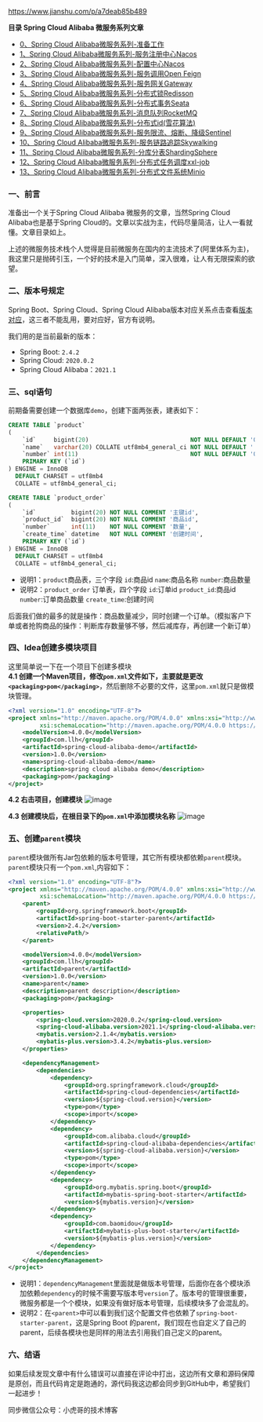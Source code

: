 https://www.jianshu.com/p/a7deab85b489

**目录 Spring Cloud Alibaba 微服务系列文章**
- [0、Spring Cloud Alibaba微服务系列-准备工作]()
- [1、Spring Cloud Alibaba微服务系列-服务注册中心Nacos]()
- [2、Spring Cloud Alibaba微服务系列-配置中心Nacos]()
- [3、Spring Cloud Alibaba微服务系列-服务调用Open Feign]()
- [4、Spring Cloud Alibaba微服务系列-服务网关Gateway]()
- [5、Spring Cloud Alibaba微服务系列-分布式锁Redisson]()
- [6、Spring Cloud Alibaba微服务系列-分布式事务Seata]()
- [7、Spring Cloud Alibaba微服务系列-消息队列RocketMQ]()
- [8、Spring Cloud Alibaba微服务系列-分布式id(雪花算法)]()
- [9、Spring Cloud Alibaba微服务系列-服务限流、熔断、降级Sentinel]()
- [10、Spring Cloud Alibaba微服务系列-服务链路追踪Skywalking]()
- [11、Spring Cloud Alibaba微服务系列-分库分表ShardingSphere]()
- [12、Spring Cloud Alibaba微服务系列-分布式任务调度xxl-job]()
- [13、Spring Cloud Alibaba微服务系列-分布式文件系统Minio]()

### 一、前言
准备出一个关于Spring Cloud Alibaba 微服务的文章，当然Spring Cloud Alibaba也是基于Spring Cloud的。文章以实战为主，代码尽量简洁，让人一看就懂。文章目录如上。

上述的微服务技术栈个人觉得是目前微服务在国内的主流技术了(阿里体系为主)，我这里只是抛砖引玉，一个好的技术是入门简单，深入很难，让人有无限探索的欲望。

### 二、版本号规定
Spring Boot、Spring Cloud、Spring Cloud Alibaba版本对应关系点击查看[版本对应](https://github.com/alibaba/spring-cloud-alibaba/wiki/%E7%89%88%E6%9C%AC%E8%AF%B4%E6%98%8E)，这三者不能乱用，要对应好，官方有说明。

我们用的是当前最新的版本：
- Spring Boot: `2.4.2`
- Spring Cloud: `2020.0.2`
- Spring Cloud Alibaba：`2021.1`

### 三、sql语句
前期备需要创建一个数据库`demo`，创建下面两张表，建表如下：

```sql
CREATE TABLE `product`
(
    `id`     bigint(20)                             NOT NULL DEFAULT '0' COMMENT '主键id',
    `name`   varchar(20) COLLATE utf8mb4_general_ci NOT NULL DEFAULT '' COMMENT '商品名称',
    `number` int(11)                                NOT NULL DEFAULT '0' COMMENT '商品数量',
    PRIMARY KEY (`id`)
) ENGINE = InnoDB
  DEFAULT CHARSET = utf8mb4
  COLLATE = utf8mb4_general_ci;

CREATE TABLE `product_order`
(
    `id`          bigint(20) NOT NULL COMMENT '主键id',
    `product_id`  bigint(20) NOT NULL COMMENT '商品id',
    `number`      int(11)    NOT NULL COMMENT '数量',
    `create_time` datetime   NOT NULL COMMENT '创建时间',
    PRIMARY KEY (`id`)
) ENGINE = InnoDB
  DEFAULT CHARSET = utf8mb4
  COLLATE = utf8mb4_general_ci;
```
- 说明1：`product`商品表，三个字段 `id`:商品id   `name`:商品名称  `number`:商品数量
- 说明2：`product_order` 订单表，四个字段 `id`:订单id     `product_id`:商品id    `number`:订单商品数量  `create_time`:创建时间

后面我们做的最多的就是操作：商品数量减少，同时创建一个订单。（模拟客户下单或者抢购商品的操作：判断库存数量够不够，然后减库存，再创建一个新订单）

### 四、Idea创建多模块项目
这里简单说一下在一个项目下创建多模块    
**4.1 创建一个Maven项目，修改`pom.xml`文件如下，主要就是更改` <packaging>pom</packaging>`**，然后删除不必要的文件，这里`pom.xml`就只是做模块管理。
```xml
<?xml version="1.0" encoding="UTF-8"?>
<project xmlns="http://maven.apache.org/POM/4.0.0" xmlns:xsi="http://www.w3.org/2001/XMLSchema-instance"
         xsi:schemaLocation="http://maven.apache.org/POM/4.0.0 https://maven.apache.org/xsd/maven-4.0.0.xsd">
    <modelVersion>4.0.0</modelVersion>
    <groupId>com.llh</groupId>
    <artifactId>spring-cloud-alibaba-demo</artifactId>
    <version>1.0.0</version>
    <name>spring-cloud-alibaba-demo</name>
    <description>spring cloud alibaba demo</description>
    <packaging>pom</packaging>
</project>
```
**4.2 右击项目，创建模块**
![image](9115759A25034152BA761211F3CD38BF)

**4.3 创建模块后，在根目录下的`pom.xml`中添加模块名称**
![image](673ADBF343E74843BC407251B45FC100)

### 五、创建`parent`模块
`parent`模块做所有Jar包依赖的版本号管理，其它所有模块都依赖`parent`模块。    
`parent`模块只有一个`pom.xml`,内容如下：

```xml
<?xml version="1.0" encoding="UTF-8"?>
<project xmlns="http://maven.apache.org/POM/4.0.0" xmlns:xsi="http://www.w3.org/2001/XMLSchema-instance"
         xsi:schemaLocation="http://maven.apache.org/POM/4.0.0 https://maven.apache.org/xsd/maven-4.0.0.xsd">
    <parent>
        <groupId>org.springframework.boot</groupId>
        <artifactId>spring-boot-starter-parent</artifactId>
        <version>2.4.2</version>
        <relativePath/>
    </parent>

    <modelVersion>4.0.0</modelVersion>
    <groupId>com.llh</groupId>
    <artifactId>parent</artifactId>
    <version>1.0.0</version>
    <name>parent</name>
    <description>parent description</description>
    <packaging>pom</packaging>

    <properties>
        <spring-cloud.version>2020.0.2</spring-cloud.version>
        <spring-cloud-alibaba.version>2021.1</spring-cloud-alibaba.version>
        <mybatis.version>2.1.4</mybatis.version>
        <mybatis-plus.version>3.4.2</mybatis-plus.version>
    </properties>

    <dependencyManagement>
        <dependencies>
            <dependency>
                <groupId>org.springframework.cloud</groupId>
                <artifactId>spring-cloud-dependencies</artifactId>
                <version>${spring-cloud.version}</version>
                <type>pom</type>
                <scope>import</scope>
            </dependency>
            <dependency>
                <groupId>com.alibaba.cloud</groupId>
                <artifactId>spring-cloud-alibaba-dependencies</artifactId>
                <version>${spring-cloud-alibaba.version}</version>
                <type>pom</type>
                <scope>import</scope>
            </dependency>
            <dependency>
                <groupId>org.mybatis.spring.boot</groupId>
                <artifactId>mybatis-spring-boot-starter</artifactId>
                <version>${mybatis.version}</version>
            </dependency>
            <dependency>
                <groupId>com.baomidou</groupId>
                <artifactId>mybatis-plus-boot-starter</artifactId>
                <version>${mybatis-plus.version}</version>
            </dependency>
        </dependencies>
    </dependencyManagement>
</project>
```
- 说明1：`dependencyManagement`里面就是做版本号管理，后面你在各个模块添加依赖`dependency`的时候不需要写版本号`version`了。版本号的管理很重要，微服务都是一个个模块，如果没有做好版本号管理，后续模块多了会混乱的。
- 说明2：在`<parent>`中可以看到我们这个配置文件也依赖了`spring-boot-starter-parent`，这是Spring Boot 的parent，我们现在也自定义了自己的parent，后续各模块也是同样的用法去引用我们自己定义的parent。

### 六、结语
如果后续发现文章中有什么错误可以直接在评论中打出，这边所有文章和源码保障是原创，而且代码肯定是跑通的，源代码我这边都会同步到GitHub中，希望我们一起进步！

同步微信公众号：小虎哥的技术博客